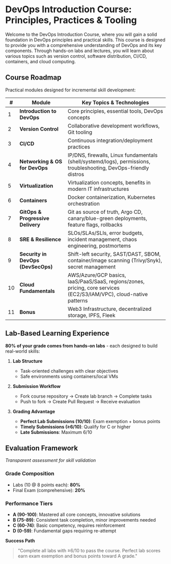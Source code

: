 # DevOps Introduction Course:  Principles, Practices & Tooling

Welcome to the DevOps Introduction Course, where you will gain a solid foundation in DevOps principles and practical skills. This course is designed to provide you with a comprehensive understanding of DevOps and its key components. Through hands-on labs and lectures, you will learn about various topics such as version control, software distribution, CI/CD, containers, and cloud computing.

## Course Roadmap

Practical modules designed for incremental skill development:

| #  | Module                              | Key Topics & Technologies                                                                                                 |
|----|-------------------------------------|--------------------------------------------------------------------------------------------------------------------------|
| 1  | **Introduction to DevOps**          | Core principles, essential tools, DevOps concepts                                                                        |
| 2  | **Version Control**                 | Collaborative development workflows, Git tooling                                                                         |
| 3  | **CI/CD**                           | Continuous integration/deployment practices                                                                              |
| 4  | **Networking & OS for DevOps**      | IP/DNS, firewalls, Linux fundamentals (shell/systemd/logs), permissions, troubleshooting, DevOps-friendly distros        |
| 5  | **Virtualization**                  | Virtualization concepts, benefits in modern IT infrastructures                                                           |
| 6  | **Containers**                      | Docker containerization, Kubernetes orchestration                                                                        |
| 7  | **GitOps & Progressive Delivery**   | Git as source of truth, Argo CD, canary/blue-green deployments, feature flags, rollbacks                         |
| 8  | **SRE & Resilience**                | SLOs/SLAs/SLIs, error budgets, incident management, chaos engineering, postmortems                   |
| 9  | **Security in DevOps (DevSecOps)**  | Shift-left security, SAST/DAST, SBOM, container/image scanning (Trivy/Snyk), secret management                          |
| 10 | **Cloud Fundamentals**              | AWS/Azure/GCP basics, IaaS/PaaS/SaaS, regions/zones, pricing, core services (EC2/S3/IAM/VPC), cloud-native patterns      |
| 11 | **Bonus**                           | Web3 Infrastructure, decentralized storage, IPFS, Fleek                                                                 |

## Lab-Based Learning Experience

**80% of your grade comes from hands-on labs** - each designed to build real-world skills:

1. **Lab Structure**
   - Task-oriented challenges with clear objectives
   - Safe environments using containers/local VMs

2. **Submission Workflow**
   - Fork course repository → Create lab branch → Complete tasks
   - Push to fork → Create Pull Request → Receive evaluation

3. **Grading Advantage**  
   - **Perfect Lab Submissions (10/10)**: Exam exemption + bonus points
   - **Timely Submissions (≥6/10)**: Qualify for C or higher
   - **Late Submissions**: Maximum 6/10

## Evaluation Framework

*Transparent assessment for skill validation*  

### Grade Composition

- Labs (10 @ 8 points each): **80%**
- Final Exam (comprehensive): **20%**

### Performance Tiers

- **A (90-100)**: Mastered all core concepts, innovative solutions  
- **B (75-89)**: Consistent task completion, minor improvements needed  
- **C (60-74)**: Basic competency, requires reinforcement  
- **D (0-59)**: Fundamental gaps requiring re-attempt  

**Success Path**  
> "Complete all labs with ≥6/10 to pass the course. Perfect lab scores earn exam exemption and bonus points toward A grade." 
